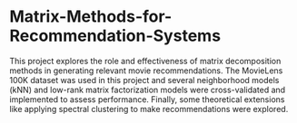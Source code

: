 # Matrix-Methods-for-Recommendation-Systems

This project explores the role and effectiveness of matrix decomposition methods in generating relevant movie recommendations. The MovieLens 100K dataset was used in this project and several neighborhood models (kNN) and low-rank matrix factorization models were cross-validated and implemented to assess performance. Finally, some theoretical extensions like applying spectral clustering to make recommendations were explored.



